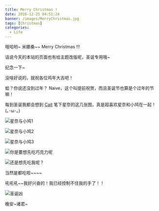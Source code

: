 ```yaml
---
title: Merry Christmas !
date: 2016-12-25 04:51:24
banner: /images/MerryChristmas.jpg
tags: [Christmas]
categories:
  - Life
---
```


哦哈哟~ 米娜桑~~  Merry Christmas !!!

话说今天的本站的页面也有给主题改版呢，圣诞专用哦~

纪念一下~

没啥好说的，就祝各位鸡年大吉吧！

蛤？你说还没到过年？ Naive，这个叫提前祝贺，而且圣诞节也算是个过年的节嘛！

每到圣诞我都会想到 [Cait](http://www.pixiv.net/member.php?id=573302) 笔下星奈的这几张图，真是超喜欢星奈和小鸠在一起！ (｡･ω･｡)



![星奈与小鸠1](./星奈与小鸠1.jpg)

![星奈与小鸠2](./星奈与小鸠2.jpg)

![星奈与小鸠3](./星奈与小鸠3.jpg)

![你是要想先吃巧克力呢](./星奈爱心巧克力.jpg)

![还是想先吃我呢？](./星奈圣诞躺.jpg)

当然是都吃啦~~~~

吼吼吼~~我好兴奋的！我已经控制不住我的手了！！

![圣诞凶](./圣诞凶.jpg)

晚安~诸君~

